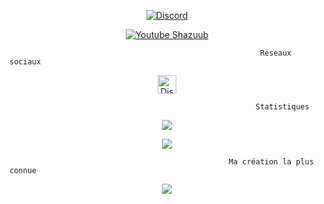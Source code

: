 
 <p align="center">
<a href="https://discords.com/bio/p/shazuub" target="blank"><img align="center" src="https://discord.c99.nl/widget/theme-1/470972839302791198.png" alt="Discord" /></a>
</p>
 <p align="center">
<a href="https://www.youtube.com/channel/UCSG40zTkJMUbW-GSYjux3bg" target="blank"><img align="center" src="https://img.shields.io/youtube/channel/subscribers/UC4U91XhP8Uw1ewnYzZJI6eg?label=s%27abonner&style=for-the-badge" alt="Youtube Shazuub" /></a>
</p>
</p>

                                                            Réseaux sociaux

<p align="center">
<a href="https://discord.gg/ZKJcrDddYx" target="blank"><img align="center" src="https://upload.wikimedia.org/wikipedia/fr/thumb/4/4f/Discord_Logo_sans_texte.svg/1818px-Discord_Logo_sans_texte.svg.png" alt="Discord" height="30" width="30"/></a>
</p>

                                                           Statistiques
                                             
<p align="center">
  <img align="center" src="https://github-readme-stats.vercel.app/api/top-langs/?username=dhz542165&theme=onedark"/>
</p>

<p align="center">
  <a href="https://github.com/dhz542165?tab=repositories">
<img  src="https://github-readme-stats.vercel.app/api?username=dhz542165&hide=issues&show_icons=true&theme=onedark" data-canonical-src="https://github-readme-stats.vercel.app/api?username=dhz542165&hide=issues&show_icons=true&theme=onedark">
    </a>
</p>

                                                     Ma création la plus connue
<p align="center">
<a href="https://github.com/dhz542165/dhz_gestion_vehicle_contextUI">
  <img align="center" src="https://github-readme-stats.vercel.app/api/pin/?username=dhz542165&repo=dhz_gestion_vehicle_contextUI&theme=onedark"/>
</a>
</p>


